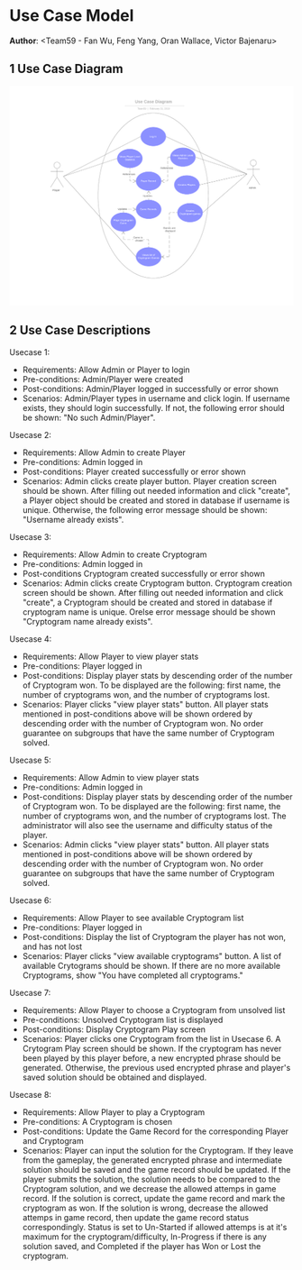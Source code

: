# Use Case Model

**Author**: \<Team59 - Fan Wu, Feng Yang, Oran Wallace, Victor Bajenaru>

## 1 Use Case Diagram

![altText](./images/Use_Case_Diagram.png)


## 2 Use Case Descriptions

Usecase 1:
 * Requirements:  Allow Admin or Player to login
 * Pre-conditions: Admin/Player were created
 * Post-conditions: Admin/Player logged in successfully or error shown
 * Scenarios: Admin/Player types in username and click login. If username exists, they should login successfully. If not, the following error should be shown: "No such Admin/Player".
 
Usecase 2:
 * Requirements:  Allow Admin to create Player
 * Pre-conditions: Admin logged in
 * Post-conditions: Player created successfully or error shown
 * Scenarios: Admin clicks create player button. Player creation screen should be shown. After filling out needed information and click "create", a Player object should be created and stored in database if username is unique. Otherwise, the following error message should be shown: "Username already exists".
 
Usecase 3:
 * Requirements:  Allow Admin to create Cryptogram
 * Pre-conditions: Admin logged in
 * Post-conditions Cryptogram created successfully or error shown
 * Scenarios: Admin clicks create Cryptogram button. Cryptogram creation screen should be shown. After filling out needed information and click "create", a Cryptogram should be created and stored in database if cryptogram name is unique. Orelse error message should be shown "Cryptogram name already exists".

Usecase 4:
 * Requirements:  Allow Player to view player stats
 * Pre-conditions: Player logged in
 * Post-conditions: Display player stats by descending order of the number of Cryptogram won.  To be displayed are the following: first name, the number of cryptograms won, and the number of cryptograms lost.
 * Scenarios: Player clicks "view player stats" button. All player stats mentioned in post-conditions above will be shown ordered by descending order with the number of Cryptogram won. No order guarantee on subgroups that have the same number of Cryptogram solved.
 
Usecase 5:
 * Requirements:  Allow Admin to view player stats
 * Pre-conditions: Admin logged in
 * Post-conditions: Display player stats by descending order of the number of Cryptogram won.  To be displayed are the following: first name, the number of cryptograms won, and the number of cryptograms lost. The administrator will also see the username and difficulty status of the player.
 * Scenarios: Admin clicks "view player stats" button. All player stats mentioned in post-conditions above will be shown ordered by descending order with the number of Cryptogram won. No order guarantee on subgroups that have the same number of Cryptogram solved.
 
Usecase 6:
 * Requirements:  Allow Player to see available Cryptogram list
 * Pre-conditions: Player logged in
 * Post-conditions: Display the list of Cryptogram the player has not won, and has not lost
 * Scenarios: Player clicks "view available cryptograms" button. A list of available Crytograms should be shown. If there are no more available Cryptograms, show "You have completed all cryptograms."
 
Usecase 7:
 * Requirements:  Allow Player to choose a Cryptogram from unsolved list
 * Pre-conditions: Unsolved Cryptogram list is displayed
 * Post-conditions: Display Cryptogram Play screen
 * Scenarios: Player clicks one Cryptogram from the list in Usecase 6. A Crytogram Play screen should be shown. If the cryptogram has never been played by this player before, a new encrypted phrase should be generated. Otherwise, the previous used encrypted phrase and player's saved solution should be obtained and displayed.
 
 Usecase 8:
 * Requirements:  Allow Player to play a Cryptogram
 * Pre-conditions: A Cryptogram is chosen
 * Post-conditions: Update the Game Record for the corresponding Player and Cryptogram
 * Scenarios: Player can input the solution for the Cryptogram. If they leave from the gameplay, the generated encrypted phrase and intermediate solution should be saved and the game record should be updated. If the player submits the solution, the solution needs to be compared to the Cryptogram solution, and we decrease the allowed attemps in game record. If the solution is correct, update the game record and mark the cryptogram as won. If the solution is wrong, decrease the allowed attemps in game record, then update the game record status correspondingly. Status is set to Un-Started if allowed attemps is at it's maximum for the cryptogram/difficulty, In-Progress if there is any solution saved, and Completed if the player has Won or Lost the cryptogram.
 
 
 
 


